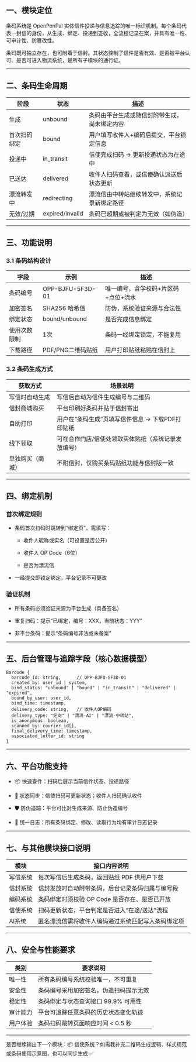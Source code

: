 ## **一、模块定位**

  

条码系统是 OpenPenPal 实体信件投递与信息追踪的唯一标识机制。每个条码代表一封信的身份，从生成、绑定、投递到签收，全流程记录在案，并具有唯一性、可审计性、防篡改性。

  

条码既可独立存在，也可附着于信封。其状态控制了信件是否有效、是否被平台认可、是否可进入物流系统，是所有子模块的通行证。

---

## **二、条码生命周期**

|**阶段**|**状态**|**描述**|
|---|---|---|
|生成|unbound|条码由平台生成或随信封附带生成，尚未绑定内容|
|首次扫码绑定|bound|用户填写收件人+编码后提交，平台锁定信息|
|投递中|in_transit|信使完成扫码 → 更新投递状态为在途中|
|已送达|delivered|收件人扫码查看，或信使确认派送后状态更新|
|漂流转发中|redirecting|漂流信由中转站继续转发中，系统记录新绑定路径|
|无效/过期|expired/invalid|条码已超期或被判定为无效（如伪造）|

---

## **三、功能说明**

  

### **3.1 条码结构设计**

|**字段**|**示例**|**描述**|
|---|---|---|
|条码编号|OPP-BJFU-5F3D-01|唯一编号，含学校码+片区码+点位+流水|
|加密签名|SHA256 哈希值|防伪，系统验证来源与合法性|
|绑定状态|bound/unbound|是否完成信息绑定|
|使用次数限制|1次|条码一经绑定锁定，不能复用|
|下载路径|PDF/PNG二维码贴纸|用户打印贴纸粘贴在信封上|

### **3.2 条码生成方式**

|**获取方式**|**场景说明**|
|---|---|
|写信时自动生成|写信后自动为信件生成编号与二维码|
|信封商城购买|平台印刷好条码并贴于信封寄出|
|自助打印|用户在“条码生成”页填写信件信息 → 下载PDF打印贴纸|
|线下领取|可在合作门店/信使处领取实体贴纸（系统记录发放编号）|
|单独购买（商城）|不附信封，仅购买条码贴纸功能与信封版一致|

---

## **四、绑定机制**

  

### **首次绑定规则**

- 条码首次扫码时跳转到“绑定页”，需填写：
    
    - 收件人昵称或实名（可设置是否公开）
        
    - 收件人 OP Code（6位）
        
    - 是否为漂流信
        
    
- 一经提交即锁定绑定，平台记录不可更改
    

  

### **验证机制**

- 所有条码必须验证来源为平台生成（具备签名）
    
- 重复扫码：提示“已绑定，编号：XXX，当前状态：YYY”
    
- 非平台条码：提示“条码编号非法或未备案”
    

---

## **五、后台管理与追踪字段（核心数据模型）**

```
Barcode {
  barcode_id: string,      // OPP-BJFU-5F3D-01
  created_by: user_id | system,
  bind_status: "unbound" | "bound" | "in_transit" | "delivered" | "expired",
  bound_by_user: user_id,
  bind_time: timestamp,
  delivery_code: string,   // 收件人OP编码
  delivery_type: "定向" | "漂流-AI" | "漂流-中转站",
  is_anonymous: boolean,
  scanned_by: courier_id[],
  final_delivery_time: timestamp,
  associated_letter_id: string
}
```

---

## **六、平台功能支持**

- 📦 快速查件：扫码后展示当前信件状态、投递路径
    
- 🔄 状态同步：信使扫码可更新状态；收件人扫码确认收件
    
- 🛡️ 防伪追踪：平台可比对生成来源、防止伪造编号
    
- 🧾 统一日志：所有条码绑定、修改、读取行为均有审计日志记录
    

---

## **七、与其他模块接口说明**

|**模块**|**接口内容说明**|
|---|---|
|写信系统|每次写信后生成条码，返回贴纸 PDF 供用户下载|
|信封系统|信封发放时自动附带条码，后台记录条码归属与编号段|
|编码系统|条码绑定时须校验 OP Code 是否存在、是否已开放|
|信使系统|扫码更新状态，平台判定是否进入“在途/送达”流程|
|AI系统|匿名漂流信需将收件人编码通过系统匹配写入条码绑定项|

---

## **八、安全与性能要求**

|**类别**|**要求说明**|
|---|---|
|唯一性|所有条码编号系统校验唯一，不可重复|
|安全性|条码编号采用加密签名，伪造扫码提示无效|
|稳定性|条码绑定与状态查询接口 99.9% 可用性|
|审计能力|平台可追踪任意条码的历史状态变化轨迹|
|用户体验|条码扫码跳转页面响应时间 < 0.5 秒|

---

是否继续输出下一个模块：📦 信使系统？如需我补充二维码生成逻辑、样式规范或条码使用示意图，也可以同步生成 ✅